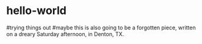 # hello-world
#trying things out
#maybe this is also going to be a forgotten piece, written on a dreary Saturday afternoon, in Denton, TX. 
